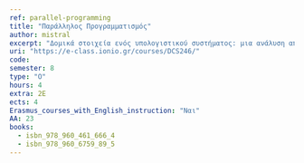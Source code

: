 ```yaml
---
ref: parallel-programming
title: "Παράλληλος Προγραμματισμός"
author: mistral
excerpt: "Δομικά στοιχεία ενός υπολογιστικού συστήματος: μια ανάλυση απόδοσης. Κρυφές μνήμες και ιεραρχίες μνημών. Παραλληλισμός σε επίπεδο εντολών και pipelining. Παράλληλος προγραμματισμός με εντολές SSE. Παραλληλισμός σε επίπεδο νημάτων (threads). Εισαγωγή στον προγραμματισμό με Posix Threads. Προγραμματισμός OpenMP. Το υπολογιστικό μοντέλο GPU. Προγραμματισμός CUDA/OpenCL."
uri: "https://e-class.ionio.gr/courses/DCS246/"
code: 
semester: 8
type: "Ο"
hours: 4
extra: 2E
ects: 4
Erasmus_courses_with_English_instruction: "Ναι"
AA: 23
books:
  - isbn_978_960_461_666_4
  - isbn_978_960_6759_89_5
---
```


